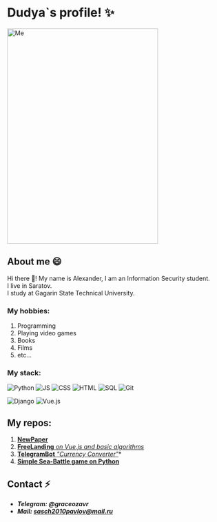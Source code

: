 
<!--
**dudyaosuplayer/dudyaosuplayer** is a ✨ _special_ ✨ repository because its `README.md` (this file) appears on your GitHub profile.

Here are some ideas to get you started:

- 🔭 I’m currently working on ...
- 🌱 I’m currently learning ...
- 👯 I’m looking to collaborate on ...
- 🤔 I’m looking for help with ...
- 💬 Ask me about ...
- 📫 How to reach me: ...
- 😄 Pronouns: ...
- ⚡ Fun fact: ...
-->
# Dudya`s profile! ✨



<img src="https://cdn.shazoo.ru/622011_XutF2N1_hjo6aqa.jpg" alt="Me" width="350" height="500">




    
## About me 😄

Hi there 👋! My name is Alexander, I am an Information Security student.  
I live in Saratov.  
I study at Gagarin State Technical University.

### My hobbies:
1. Programming
2. Playing video games
3. Books
4. Films
5. etc...

### My stack:
![Python](https://img.shields.io/badge/PYTHON-blue?style=flat-square&logo=python&logoColor=white)
![JS](https://img.shields.io/badge/JS-blue?style=flat-square&logo=JavaScript&logoColor=white)
![CSS](https://img.shields.io/badge/CSS-blue?style=flat-square&logo=css3&logoColor=white)
![HTML](https://img.shields.io/badge/HTML-blue?style=flat-square&logo=html5&logoColor=white)
![SQL](https://img.shields.io/badge/SQL-blue?style=flat-square&logo=sql&logoColor=white)
![Git](https://img.shields.io/badge/Git-blue?style=flat-square&logo=git&logoColor=white)

   
![Django](https://img.shields.io/badge/Django-blue?style=flat-square&logo=django&logoColor=orange)
![Vue.js](https://img.shields.io/badge/Vue.js-blue?style=flat-square&logo=vue.js&logoColor=orange)

## My repos:
1. **[NewPaper](https://github.com/dudyaosuplayer/NewsPaper)**  
2. [**FreeLanding** *on Vue.js and basic algorithms*](https://github.com/dudyaosuplayer/Freelanding-with-Vue.js)  
3. [**TelegramBot** *"Currency Converter"*](https://github.com/dudyaosuplayer/TelegramBot)*  
4. **[Simple Sea-Battle game on Python](https://github.com/dudyaosuplayer/sea_battle)**  

## Contact ⚡
- ***Telegram: @graceozavr***
- ***Mail: sasch2010pavlov@mail.ru***
